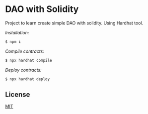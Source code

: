 # DAO with Solidity

Project to learn create simple DAO with solidity.
Using Hardhat tool.


*Installation:*
```bash
$ npm i
```

*Compile contracts:*
```bash
$ npx hardhat compile
```

*Deploy contracts:*
```bash
$ npx hardhat deploy
```

## License
[MIT](https://choosealicense.com/licenses/mit/)
